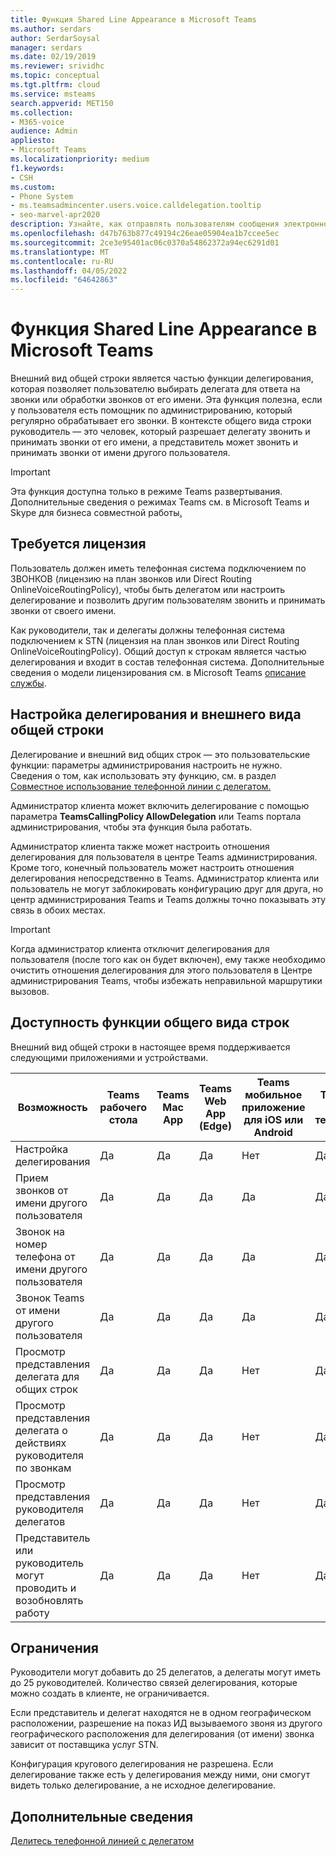 ```yaml
---
title: Функция Shared Line Appearance в Microsoft Teams
ms.author: serdars
author: SerdarSoysal
manager: serdars
ms.date: 02/19/2019
ms.reviewer: srividhc
ms.topic: conceptual
ms.tgt.pltfrm: cloud
ms.service: msteams
search.appverid: MET150
ms.collection:
- M365-voice
audience: Admin
appliesto:
- Microsoft Teams
ms.localizationpriority: medium
f1.keywords:
- CSH
ms.custom:
- Phone System
- ms.teamsadmincenter.users.voice.calldelegation.tooltip
- seo-marvel-apr2020
description: Узнайте, как отправлять пользователям сообщения электронной почты со сведениями об аудиоконференциях в Microsoft Teams.
ms.openlocfilehash: d47b763b877c49194c26eae05904ea1b7ccee5ec
ms.sourcegitcommit: 2ce3e95401ac06c0370a54862372a94ec6291d01
ms.translationtype: MT
ms.contentlocale: ru-RU
ms.lasthandoff: 04/05/2022
ms.locfileid: "64642863"
---
```

# <a name="shared-line-appearance-in-microsoft-teams"></a>Функция Shared Line Appearance в Microsoft Teams

Внешний вид общей строки является частью функции делегирования, которая позволяет пользователю выбирать делегата для ответа на звонки или обработки звонков от его имени. Эта функция полезна, если у пользователя есть помощник по администрированию, который регулярно обрабатывает его звонки. В контексте общего вида строки руководитель — это человек, который разрешает делегату звонить и принимать звонки от его имени, а представитель может звонить и принимать звонки от имени другого пользователя.

> [!IMPORTANT]
> Эта функция доступна только в режиме Teams развертывания. Дополнительные сведения о режимах Teams см. в Microsoft Teams и Skype для бизнеса совместной работы[.](teams-and-skypeforbusiness-coexistence-and-interoperability.md)

## <a name="license-required"></a>Требуется лицензия

Пользователь должен иметь телефонная система подключением по ЗВОНКОВ (лицензию на план звонков или Direct Routing OnlineVoiceRoutingPolicy), чтобы быть делегатом или настроить делегирование и позволить другим пользователям звонить и принимать звонки от своего имени.

Как руководители, так и делегаты должны телефонная система подключением к STN (лицензия на план звонков или Direct Routing OnlineVoiceRoutingPolicy). Общий доступ к строкам является частью делегирования и входит в состав телефонная система. Дополнительные сведения о модели лицензирования см. в Microsoft Teams [описание службы](/office365/servicedescriptions/teams-service-description).

## <a name="configuring-delegation-and-shared-line-appearance"></a>Настройка делегирования и внешнего вида общей строки

Делегирование и внешний вид общих строк — это пользовательские функции: параметры администрирования настроить не нужно. Сведения о том, как использовать эту функцию, см. в раздел [Совместное использование телефонной линии с делегатом.](https://support.office.com/article/share-a-phone-line-with-a-delegate-16307929-a51f-43fc-8323-3b1bf115e5a8)

Администратор клиента может включить делегирование с помощью параметра **TeamsCallingPolicy AllowDelegation** или Teams портала администрирования, чтобы эта функция была работать. 

Администратор клиента также может настроить отношения делегирования для пользователя в центре Teams администрирования. Кроме того, конечный пользователь может настроить отношения делегирования непосредственно в Teams. Администратор клиента или пользователь не могут заблокировать конфигурацию друг для друга, но центр администрирования Teams и Teams должны точно показывать эту связь в обоих местах. 

> [!IMPORTANT]
> Когда администратор клиента отключит делегирования для пользователя (после того как он будет включен), ему также необходимо очистить отношения делегирования для этого пользователя в Центре администрирования Teams, чтобы избежать неправильной маршрутики  вызовов.

## <a name="shared-line-appearance-feature-availability"></a>Доступность функции общего вида строк

Внешний вид общей строки в настоящее время поддерживается следующими приложениями и устройствами.

| Возможность | Teams рабочего стола | Teams Mac App | Teams Web App (Edge) |Teams мобильное приложение для iOS или Android | Teams IP-телефон |
|------------|---------------|---------------|----------------------|-----------------------------|----------------|
| Настройка делегирования | Да | Да | Да | Нет | Да |
| Прием звонков от имени другого пользователя | Да | Да | Да | Да | Да |
| Звонок на номер телефона от имени другого пользователя | Да | Да | Да | Да | Да |
| Звонок Teams от имени другого пользователя | Да | Да | Да | Да | Да |
| Просмотр представления делегата для общих строк | Да | Да | Да | Нет | Да |
| Просмотр представления делегата о действиях руководителя по звонкам | Да | Да | Да | Нет | Да |
| Просмотр представления руководителя делегатов | Да | Да | Да | Нет | Да |
| Представитель или руководитель могут проводить и возобновлять работу | Да | Да | Да | Нет | Да |

## <a name="limitations"></a>Ограничения

Руководители могут добавить до 25 делегатов, а делегаты могут иметь до 25 руководителей. Количество связей делегирования, которые можно создать в клиенте, не ограничивается. 
 
Если представитель и делегат находятся не в одном географическом расположении, разрешение на показ ИД вызываемого звоня из другого географического расположения для делегирования (от имени) звонка зависит от поставщика услуг STN. 

Конфигурация кругового делегирования не разрешена. Если делегирование также есть у делегирования между ними, они смогут видеть только делегирование, а не исходное делегирование.
 
## <a name="more-information"></a>Дополнительные сведения

[Делитесь телефонной линией с делегатом](https://support.office.com/article/share-a-phone-line-with-a-delegate-16307929-a51f-43fc-8323-3b1bf115e5a8)
